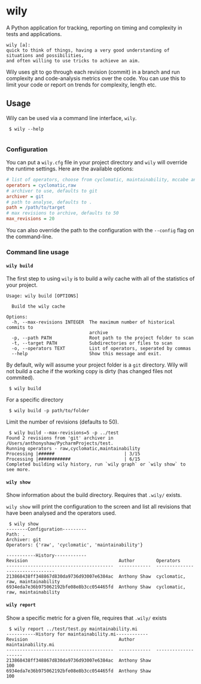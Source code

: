 # wily
A Python application for tracking, reporting on timing and complexity in tests and applications.

```
wily [a]:
quick to think of things, having a very good understanding of situations and possibilities, 
and often willing to use tricks to achieve an aim.
```

Wily uses git to go through each revision (commit) in a branch and run complexity and code-analysis metrics over the code. You can use this to limit your code or report on trends for complexity, length etc.

## Usage

Wily can be used via a command line interface, `wily`.

```console
 $ wily --help
 
 ```

### Configuration

You can put a `wily.cfg` file in your project directory and `wily` will override the runtime settings. Here are the available options:

```ini
# list of operators, choose from cyclomatic, maintainability, mccabe and raw
operators = cyclomatic,raw
# archiver to use, defaults to git
archiver = git
# path to analyse, defaults to .
path = /path/to/target
# max revisions to archive, defaults to 50
max_revisions = 20
```

You can also override the path to the configuration with the `--config` flag on the command-line.

### Command line usage

#### `wily build`

The first step to using `wily` is to build a wily cache with all of the statistics of your project. 

```
Usage: wily build [OPTIONS]

  Build the wily cache

Options:
  -h, --max-revisions INTEGER  The maximum number of historical commits to
                               archive
  -p, --path PATH              Root path to the project folder to scan
  -t, --target PATH            Subdirectories or files to scan
  -o, --operators TEXT         List of operators, seperated by commas
  --help                       Show this message and exit.
```

By default, wily will assume your project folder is a `git` directory. Wily will not build a cache if the working copy is dirty (has changed files not commited).

```console
 $ wily build
 ```
 
For a specific directory

```console
 $ wily build -p path/to/folder
```

Limit the number of revisions (defaults to 50).

```console
 $ wily build --max-revisions=5 -p ../test
Found 2 revisions from 'git' archiver in /Users/anthonyshaw/PycharmProjects/test.
Running operators - raw,cyclomatic,maintainability
Processing |######                          | 3/15
Processing |############                    | 6/15
Completed building wily history, run `wily graph` or `wily show` to see more.
```
 
#### `wily show`

Show information about the build directory. Requires that `.wily/` exists.

`wily show` will print the configuration to the screen and list all revisions that have been analysed and the operators used.

```console
 $ wily show
--------Configuration---------
Path: .
Archiver: git
Operators: {'raw', 'cyclomatic', 'maintainability'}

-----------History------------
Revision                                  Author        Operators
----------------------------------------  ------------  --------------------------------
213868438ff348867d830da9736d93007e6384ac  Anthony Shaw  cyclomatic, raw, maintainability
6934eda7e36b975062192bfe08e8b3cc054465fd  Anthony Shaw  cyclomatic, raw, maintainability
 ```
 
 
#### `wily report`

Show a specific metric for a given file, requires that `.wily/` exists

```console
 $ wily report ../test/test.py maintainability.mi
-----------History for maintainability.mi------------
Revision                                  Author          maintainability.mi
----------------------------------------  ------------  --------------------
213868438ff348867d830da9736d93007e6384ac  Anthony Shaw                   100
6934eda7e36b975062192bfe08e8b3cc054465fd  Anthony Shaw                   100
```